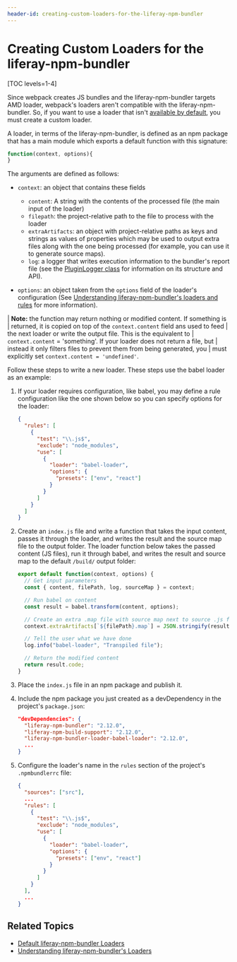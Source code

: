 ```yaml
---
header-id: creating-custom-loaders-for-the-liferay-npm-bundler
---
```


# Creating Custom Loaders for the liferay-npm-bundler

[TOC levels=1-4]

Since webpack creates JS bundles and the liferay-npm-bundler targets AMD loader, 
webpack's loaders aren't compatible with the liferay-npm-bundler. So, if you 
want to use a loader that isn't [available by default](/docs/7-2/reference/-/knowledge_base/r/default-liferay-npm-bundler-loaders), 
you must create a custom loader. 

A loader, in terms of the liferay-npm-bundler, is defined as an npm package that 
has a main module which exports a default function with this signature:

```js
function(context, options){
}
```

The arguments are defined as follows:

- `context`: an object that contains these fields
  - `content`: A string with the contents of the processed file (the main input 
    of the loader)
  - `filepath`: the project-relative path to the file to process with the loader
  - `extraArtifacts`: an object with project-relative paths as keys and strings 
    as values of properties which may be used to output extra files along with 
    the one being processed (for example, you can use it to generate source 
    maps).
  - `log`: a logger that writes execution information to the bundler's report 
    file (see the [PluginLogger class](https://github.com/liferay/liferay-js-toolkit/blob/master/packages/liferay-npm-build-tools-common/src/plugin-logger.js) 
    for information on its structure and API).
    
- `options`: an object taken from the `options` field of the loader's 
  configuration (See [Understanding liferay-npm-bundler's loaders and rules](/docs/7-2/reference/-/knowledge_base/r/understanding-liferay-npm-bundlers-loaders) 
  for more information).

| **Note:** the function may return nothing or modified content. If something is 
| returned, it is copied on top of the `context.content` field ans used to feed 
| the next loader or write the output file. This is the equivalent to 
| `context.content` = 'something'. If your loader does not return a file, but 
| instead it only filters files to prevent them from being generated, you 
| must explicitly set `context.content = 'undefined'`. 

Follow these steps to write a new loader. These steps use the babel loader as an 
example:

1.  If your loader requires configuration, like babel, you may define a rule 
    configuration like the one shown below so you can specify options for the 
    loader:
    
    ```json
    {
      "rules": [
        {
          "test": "\\.js$",
          "exclude": "node_modules",
          "use": [
            {
              "loader": "babel-loader",
              "options": {
                "presets": ["env", "react"]
              }
            }
          ]
        }
      ]
    }
    ``` 

2.  Create an `index.js` file and write a function that takes the input content, 
    passes it through the loader, and writes the result and the source map file 
    to the output folder. The loader function below takes the passed content 
    (JS files), run it through babel, and writes the result and source map to 
    the default `/build/` output folder:
    
    ```js
    export default function(context, options) {
      // Get input parameters
      const { content, filePath, log, sourceMap } = context;

      // Run babel on content
      const result = babel.transform(content, options);

      // Create an extra .map file with source map next to source .js file
      context.extraArtifacts[`${filePath}.map`] = JSON.stringify(result.map);

      // Tell the user what we have done
      log.info("babel-loader", "Transpiled file");

      // Return the modified content
      return result.code;
    }
    ```

3.  Place the `index.js` file in an npm package and publish it.

4.  Include the npm package you just created as a devDependency in the project's 
    `package.json`:
    
    ```json
    "devDependencies": {
      "liferay-npm-bundler": "2.12.0",
      "liferay-npm-build-support": "2.12.0",
      "liferay-npm-bundler-loader-babel-loader": "2.12.0",
      ...
    }
    ```
    
5.  Configure the loader's name in the `rules` section of the project's 
    `.npmbundlerrc` file:
    
    ```json
    {
      "sources": ["src"],
      ...
      "rules": [
        {
          "test": "\\.js$",
          "exclude": "node_modules",
          "use": [
            {
              "loader": "babel-loader",
              "options": {
                "presets": ["env", "react"]
              }
            }
          ]
        }
      ],
      ...
    }
    ```

## Related Topics

- [Default liferay-npm-bundler Loaders](/docs/7-2/reference/-/knowledge_base/r/default-liferay-npm-bundler-loaders)
- [Understanding liferay-npm-bundler's Loaders](/docs/7-2/reference/-/knowledge_base/r/understanding-liferay-npm-bundlers-loaders)